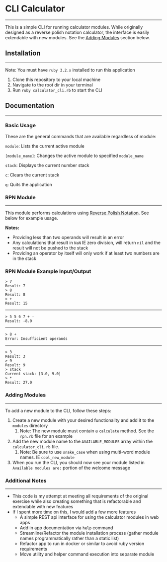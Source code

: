 # CLI Calculator

---

This is a simple CLI for running calculator modules.
While originally designed as a reverse polish notation calculator, the interface is easily extendable with new modules.
See the [Adding Modules](#adding-modules) section below.

## Installation

--- 
Note: You must have `ruby 3.2.x` installed to run this application

1. Clone this repository to your local machine
2. Navigate to the root dir in your terminal
3. Run `ruby calculator_cli.rb` to start the CLI


## Documentation

---

### Basic Usage
These are the general commands that are available regardless of module:

`module`: Lists the current active module 

`[module_name]`: Changes the active module to specified `module_name`

`stack`: Displays the current number stack

`c`: Clears the current stack

`q`: Quits the application


### RPN Module

---

This module performs calculations using [Reverse Polish Notation](https://en.wikipedia.org/wiki/Reverse_Polish_notation).
See below for example usage.

**Notes:**
* Providing less than two operands will result in an error
* Any calculations that result in `NaN` IE zero division, will return `nil` and the result will not be pushed to the stack
* Providing an operator by itself will only work if at least two numbers are in the stack

### RPN Module Example Input/Output



    > 7 
    Result: 7
    > 8
    Result: 8
    > +
    Result: 15

---

    > 5 5 6 7 + -
    Result: -8.0

---

    > 8 +
    Error: Insufficient operands

---

    > 3
    Result: 3
    > 9
    Result: 9
    > stack
    Current stack: [3.0, 9.0]
    > *
    Result: 27.0

### Adding Modules

---

To add a new module to the CLI, follow these steps:
1. Create a new module with your desired functionality and add it to the `modules` directory
   1. Note: The new module must contain a `calculate` method. See the `rpn.rb` file for an example
2. Add the new module name to the `AVAILABLE_MODULES` array within the `calculator_cli.rb` file.
   1. Note: Be sure to use `snake_case` when using multi-word module names. IE `cool_new_module`
3. When you run the CLI, you should now see your module listed in `Available modules are:` portion of the welcome message


### Additional Notes

---

* This code is my attempt at meeting all requirements of the original exercise while also creating something that is refactorable and extendable with new features
* If I spent more time on this, I would add a few more features
  * A simple REST api interface for using the calculator modules in web apps
  * Add in app documentation via `help` command
  * Streamline/Refactor the module installation process (gather module names programmatically rather than a static list)
  * Refactor app to run in docker or similar to avoid ruby version requirements 
  * Move utility and helper command execution into separate module
